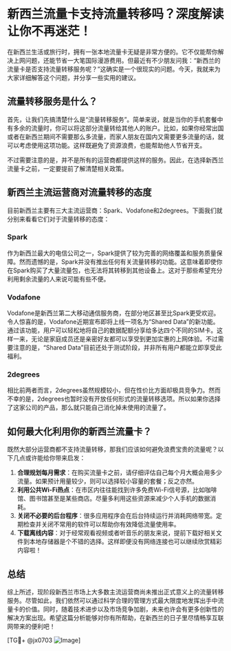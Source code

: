 # 新西兰流量卡支持流量转移吗？深度解读让你不再迷茫！

在新西兰生活或旅行时，拥有一张本地流量卡无疑是非常方便的。它不仅能帮你解决上网问题，还能节省一大笔国际漫游费用。但最近有不少朋友问我：“新西兰的流量卡是否支持流量转移服务呢？”这确实是一个很现实的问题。今天，我就来为大家详细解答这个问题，并分享一些实用的建议。

## 流量转移服务是什么？

首先，让我们先搞清楚什么是“流量转移服务”。简单来说，就是当你的手机套餐中有多余的流量时，你可以将这部分流量转给其他人的账户。比如，如果你经常出国或者在新西兰期间不需要那么多流量，而家人朋友在国内又需要更多流量的话，就可以考虑使用这项功能。这样既避免了资源浪费，也能帮助他人节省开支。

不过需要注意的是，并不是所有的运营商都提供这样的服务。因此，在选择新西兰流量卡之前，一定要提前了解清楚相关政策。

## 新西兰主流运营商对流量转移的态度

目前新西兰主要有三大主流运营商：Spark、Vodafone和2degrees。下面我们就分别来看看它们对于流量转移的态度：

### Spark
作为新西兰最大的电信公司之一，Spark提供了较为完善的网络覆盖和服务质量保障。然而遗憾的是，Spark并没有推出任何有关流量转移的功能。这意味着即使你在Spark购买了大量流量包，也无法将其转移到其他设备上。这对于那些希望充分利用剩余流量的人来说可能有些不便。

### Vodafone
Vodafone是新西兰第二大移动通信服务商，在部分地区甚至比Spark更受欢迎。令人惊喜的是，Vodafone近期宣布即将上线一项名为“Shared Data”的新功能。通过该功能，用户可以轻松地将自己的数据配额分享给多达四个不同的SIM卡。这样一来，无论是家庭成员还是亲密好友都可以享受到更加实惠的上网体验。不过需要注意的是，“Shared Data”目前还处于测试阶段，并非所有用户都能立即享受此福利。

### 2degrees
相比前两者而言，2degrees虽然规模较小，但在性价比方面却极具竞争力。然而不幸的是，2degrees也暂时没有开放任何形式的流量转移选项。所以如果你选择了这家公司的产品，那么就只能自己消化掉未使用的流量了。

## 如何最大化利用你的新西兰流量卡？

既然大部分运营商都不支持流量转移，那我们应该如何避免浪费宝贵的流量呢？以下几点或许能给你带来启发：

1. **合理规划每月需求**：在购买流量卡之前，请仔细评估自己每个月大概会用多少流量。如果预计用量较少，则可以选择较小容量的套餐；反之亦然。
2. **利用公共Wi-Fi热点**：在市区内往往能找到许多免费Wi-Fi信号源，比如咖啡馆、图书馆甚至是某些商店。尽量多利用这些资源来减少个人手机的数据消耗。
3. **关闭不必要的后台程序**：很多应用程序会在后台持续运行并消耗网络带宽。定期检查并关闭不常用的软件可以帮助你有效降低流量使用率。
4. **下载离线内容**：对于经常观看视频或者听音乐的朋友来说，提前下载好相关文件到本地存储器是个不错的选择。这样即便没有网络连接也可以继续欣赏精彩内容啦！

## 总结

综上所述，现阶段新西兰市场上大多数主流运营商尚未推出正式意义上的流量转移服务。尽管如此，我们依然可以通过科学合理的管理方式最大限度地发挥出手中流量卡的价值。同时，随着技术进步以及市场竞争加剧，未来也许会有更多创新性的解决方案出现。希望这篇分析能够对你有所帮助，在新西兰的日子里尽情畅享互联网带来的便利吧！

[TG💪+ @jx0703 ![Image](https://github.com/user-attachments/assets/dbca1d08-cadb-493c-b0ec-ad6f7a83f270)]